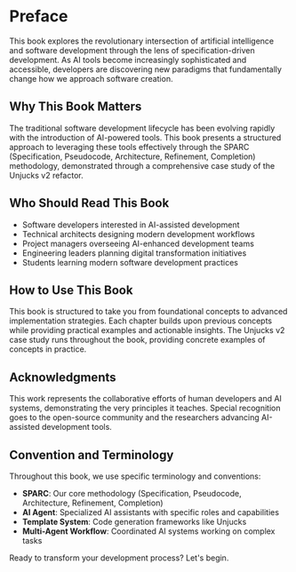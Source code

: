 # Preface

This book explores the revolutionary intersection of artificial intelligence and software development through the lens of specification-driven development. As AI tools become increasingly sophisticated and accessible, developers are discovering new paradigms that fundamentally change how we approach software creation.

## Why This Book Matters

The traditional software development lifecycle has been evolving rapidly with the introduction of AI-powered tools. This book presents a structured approach to leveraging these tools effectively through the SPARC (Specification, Pseudocode, Architecture, Refinement, Completion) methodology, demonstrated through a comprehensive case study of the Unjucks v2 refactor.

## Who Should Read This Book

- Software developers interested in AI-assisted development
- Technical architects designing modern development workflows
- Project managers overseeing AI-enhanced development teams
- Engineering leaders planning digital transformation initiatives
- Students learning modern software development practices

## How to Use This Book

This book is structured to take you from foundational concepts to advanced implementation strategies. Each chapter builds upon previous concepts while providing practical examples and actionable insights. The Unjucks v2 case study runs throughout the book, providing concrete examples of concepts in practice.

## Acknowledgments

This work represents the collaborative efforts of human developers and AI systems, demonstrating the very principles it teaches. Special recognition goes to the open-source community and the researchers advancing AI-assisted development tools.

## Convention and Terminology

Throughout this book, we use specific terminology and conventions:
- **SPARC**: Our core methodology (Specification, Pseudocode, Architecture, Refinement, Completion)
- **AI Agent**: Specialized AI assistants with specific roles and capabilities
- **Template System**: Code generation frameworks like Unjucks
- **Multi-Agent Workflow**: Coordinated AI systems working on complex tasks

Ready to transform your development process? Let's begin.